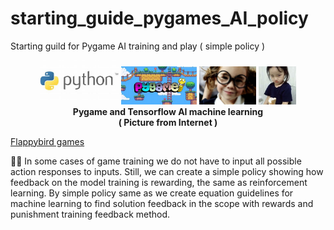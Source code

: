# starting_guide_pygames_AI_policy
Starting guild for Pygame AI training and play ( simple policy )

<p align="center" width="100%">
    <img width="25%" src="https://github.com/jkaewprateep/starting_guide_pygames_AI_policy/blob/main/Python.jpg">
    <img width="24%" src="https://github.com/jkaewprateep/starting_guide_pygames_AI_policy/blob/main/pygame.jpg">
    <img width="18%" src="https://github.com/jkaewprateep/starting_guide_pygames_AI_policy/blob/main/image10.jpg">
    <img width="12%" src="https://github.com/jkaewprateep/starting_guide_pygames_AI_policy/blob/main/image6.jpg"> </br>
    <b> Pygame and Tensorflow AI machine learning </b> </br>
    <b> ( Picture from Internet ) </b> </br>
</p>

[Flappybird games]( https://pygame-learning-environment.readthedocs.io/en/latest/user/games/flappybird.html#rewards )

🧸💬 In some cases of game training we do not have to input all possible action responses to inputs. Still, we can create a  simple policy showing how feedback on the model training is rewarding, the same as reinforcement learning. By simple policy same as we create equation guidelines for machine learning to find solution feedback in the scope with rewards and punishment training feedback method. </br>
